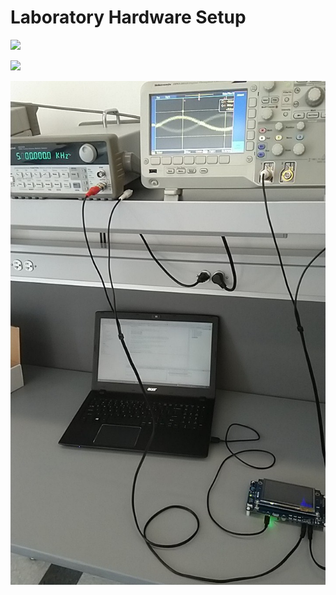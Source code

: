 # Laboratory Hardware Setup

![](img/checkout.png)

![](img/signal_scope.png)

![](img/full_setup.png)